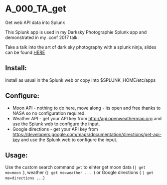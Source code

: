 # A_000_TA_get

Get web API data into Splunk

This Splunk app is used in my Darksky Photographie Splunk app and demonstrated in my .conf 2017 talk:

Take a talk into the art of dark sky photography with a splunk ninja, slides can be found [HERE](https://conf.splunk.com/files/2017/slides/take-a-talk-into-the-art-of-dark-sky-photography-with-a-splunk-ninja.pdf)



## Install:
Install as usual in the Splunk web or copy into $SPLUNK_HOME/etc/apps

## Configure:

* Moon API - nothing to do here, move along - its open and free thanks to NASA so no configuration required.
* Weather API - get your API key from http://api.openweathermap.org and use the Splunk web to configure the input.
* Google directions - get your API key from https://developers.google.com/maps/documentation/directions/get-api-key and use the Splunk web to configure the input.

## Usage:
Use the custom search command `get` to eihter get moon data (`| get me=moon `), weather (`| get me=weather ... `) or Google directions ( `| get me=directions ...`)


